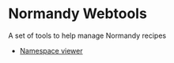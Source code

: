 # Normandy Webtools

A set of tools to help manage Normandy recipes

* [Namespace viewer](https://normandy-namespaces.web.app/)
